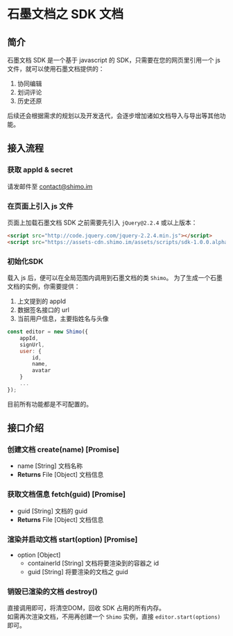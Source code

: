# 石墨文档之 SDK 文档
## 简介
石墨文档 SDK 是一个基于 javascript 的 SDK，只需要在您的网页里引用一个 js 文件，就可以使用石墨文档提供的：

1. 协同编辑
2. 划词评论
3. 历史还原

后续还会根据需求的规划以及开发迭代，会逐步增加诸如文档导入与导出等其他功能。

## 接入流程

### 获取 appId & secret
请发邮件至 [contact@shimo.im](mailto:contact@shimo.im)

### 在页面上引入 js 文件
页面上加载石墨文档 SDK 之前需要先引入 `jQuery@2.2.4` 或以上版本：
```html
<script src="http://code.jquery.com/jquery-2.2.4.min.js"></script>
<script src="https://assets-cdn.shimo.im/assets/scripts/sdk-1.0.0.alpha.js"></script>
```

### 初始化SDK
载入 js 后，便可以在全局范围内调用到石墨文档的类 `Shimo`。
为了生成一个石墨文档的实例，你需要提供：

1. 上文提到的 appId
2. 数据签名接口的 url
3. 当前用户信息，主要指姓名与头像

```javascript
const editor = new Shimo({
    appId,
	signUrl,
	user: {
        id,
        name,
        avatar
	}
	...
});
```

目前所有功能都是不可配置的。
## 接口介绍

### 创建文档 create(name) [Promise] 
* name [String] 文档名称
* **Returns**  File [Object] 文档信息

### 获取文档信息 fetch(guid) [Promise]
* guid [String]  文档的 guid
* **Returns** File [Object] 文档信息

### 渲染并启动文档 start(option) [Promise]
* option [Object] 
	* containerId [String] 文档将要渲染到的容器之 id
	* guid [String] 将要渲染的文档之 guid

### 销毁已渲染的文档 destroy()
直接调用即可，将清空DOM，回收 SDK 占用的所有内存。	
如需再次渲染文档，不用再创建一个 `Shimo` 实例，直接 `editor.start(options)` 即可。


